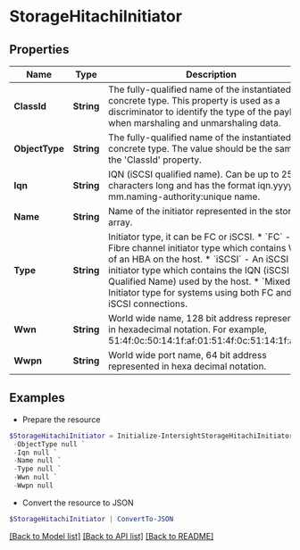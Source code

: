 # StorageHitachiInitiator
## Properties

Name | Type | Description | Notes
------------ | ------------- | ------------- | -------------
**ClassId** | **String** | The fully-qualified name of the instantiated, concrete type. This property is used as a discriminator to identify the type of the payload when marshaling and unmarshaling data. | [default to "storage.HitachiInitiator"]
**ObjectType** | **String** | The fully-qualified name of the instantiated, concrete type. The value should be the same as the &#39;ClassId&#39; property. | [default to "storage.HitachiInitiator"]
**Iqn** | **String** | IQN (iSCSI qualified name). Can be up to 255 characters long and has the format iqn.yyyy-mm.naming-authority:unique name. | [optional] [readonly] 
**Name** | **String** | Name of the initiator represented in the storage array. | [optional] [readonly] 
**Type** | **String** | Initiator type, it can be FC or iSCSI. * &#x60;FC&#x60; - Fibre channel initiator type which contains WWN of an HBA on the host. * &#x60;iSCSI&#x60; - An iSCSI initiator type which contains the IQN (iSCSI Qualified Name) used by the host. * &#x60;Mixed&#x60; - Initiator type for systems using both FC and iSCSI connections. | [optional] [readonly] [default to "FC"]
**Wwn** | **String** | World wide name, 128 bit address represented in hexadecimal notation. For example, 51:4f:0c:50:14:1f:af:01:51:4f:0c:51:14:1f:af:01. | [optional] [readonly] 
**Wwpn** | **String** | World wide port name, 64 bit address represented in hexa decimal notation. | [optional] [readonly] 

## Examples

- Prepare the resource
```powershell
$StorageHitachiInitiator = Initialize-IntersightStorageHitachiInitiator  -ClassId null `
 -ObjectType null `
 -Iqn null `
 -Name null `
 -Type null `
 -Wwn null `
 -Wwpn null
```

- Convert the resource to JSON
```powershell
$StorageHitachiInitiator | ConvertTo-JSON
```

[[Back to Model list]](../README.md#documentation-for-models) [[Back to API list]](../README.md#documentation-for-api-endpoints) [[Back to README]](../README.md)

